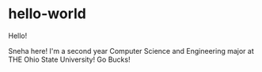 # hello-world


Hello!

Sneha here! I'm a second year Computer Science and Engineering major at THE Ohio State University!
Go Bucks!
